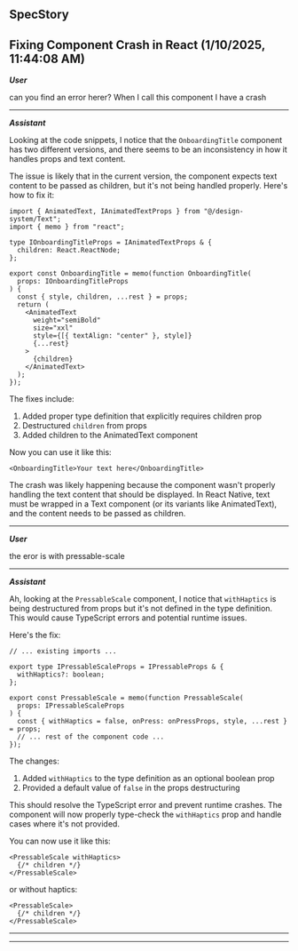 ## SpecStory

## Fixing Component Crash in React (1/10/2025, 11:44:08 AM)

_**User**_

can you find an error herer? When I call this component I have a crash

---

_**Assistant**_

Looking at the code snippets, I notice that the `OnboardingTitle` component has two different versions, and there seems to be an inconsistency in how it handles props and text content.

The issue is likely that in the current version, the component expects text content to be passed as children, but it's not being handled properly. Here's how to fix it:

```typescript:features/onboarding/components/onboarding-title.tsx
import { AnimatedText, IAnimatedTextProps } from "@/design-system/Text";
import { memo } from "react";

type IOnboardingTitleProps = IAnimatedTextProps & {
  children: React.ReactNode;
};

export const OnboardingTitle = memo(function OnboardingTitle(
  props: IOnboardingTitleProps
) {
  const { style, children, ...rest } = props;
  return (
    <AnimatedText
      weight="semiBold"
      size="xxl"
      style={[{ textAlign: "center" }, style]}
      {...rest}
    >
      {children}
    </AnimatedText>
  );
});
```

The fixes include:
1. Added proper type definition that explicitly requires children prop
2. Destructured `children` from props
3. Added children to the AnimatedText component

Now you can use it like this:
```tsx
<OnboardingTitle>Your text here</OnboardingTitle>
```

The crash was likely happening because the component wasn't properly handling the text content that should be displayed. In React Native, text must be wrapped in a Text component (or its variants like AnimatedText), and the content needs to be passed as children.

---

_**User**_

the eror is with pressable-scale

---

_**Assistant**_

Ah, looking at the `PressableScale` component, I notice that `withHaptics` is being destructured from props but it's not defined in the type definition. This would cause TypeScript errors and potential runtime issues.

Here's the fix:

```typescript:design-system/pressable-scale.tsx
// ... existing imports ...

export type IPressableScaleProps = IPressableProps & {
  withHaptics?: boolean;
};

export const PressableScale = memo(function PressableScale(
  props: IPressableScaleProps
) {
  const { withHaptics = false, onPress: onPressProps, style, ...rest } = props;
  // ... rest of the component code ...
});
```

The changes:
1. Added `withHaptics` to the type definition as an optional boolean prop
2. Provided a default value of `false` in the props destructuring

This should resolve the TypeScript error and prevent runtime crashes. The component will now properly type-check the `withHaptics` prop and handle cases where it's not provided.

You can now use it like this:
```tsx
<PressableScale withHaptics>
  {/* children */}
</PressableScale>
```

or without haptics:
```tsx
<PressableScale>
  {/* children */}
</PressableScale>
```

---



---

